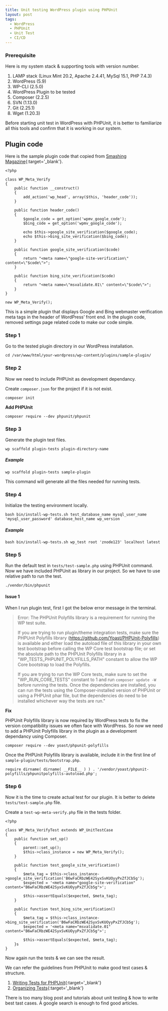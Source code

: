 ```yaml
---
title: Unit testing WordPress plugin using PHPUnit
layout: post
tags:
  - WordPress
  - PHPUnit
  - Unit Test
  - CI/CD
---
```


### Prerequisite

Here is my system stack & supporting tools with version number.

1. LAMP stack (Linux Mint 20.2, Apache 2.4.41, MySql 15.1, PHP 7.4.3)
2. WordPress (5.9)
2. WP-CLI (2.5.0)
3. WordPress Plugin to be tested
4. Composer (2.2.5)
5. SVN (1.13.0)
6. Git (2.25.1)
7. Wget (1.20.3)

Before starting unit test in WordPress with PHPUnit, it is better to familiarize all this tools and confirm that it is working in our system.

## Plugin code

Here is the sample plugin code that copied from [Smashing Magazine](https://www.smashingmagazine.com/2017/12/automated-testing-wordpress-plugins-phpunit/){:target='_blank'}.

    <?php 

    class WP_Meta_Verify 
    {
        public function __construct()
        {
            add_action('wp_head', array($this, 'header_code'));
        }

        public function header_code()
        {
            $google_code = get_option('wpmv_google_code');
            $bing_code = get_option('wpmv_google_code');

            echo $this->google_site_verification($google_code);
            echo $this->bing_site_verification($bing_code);
        }

        public function google_site_verification($code)
        {
            return "<meta name=\"google-site-verification\" content=\"$code\">";
        }

        public function bing_site_verification($code)
        {
            return "<meta name=\"msvalidate.01\" content=\"$code\">";
        } 
    } 

    new WP_Meta_Verify();

This is a simple plugin that displays Google and Bing webmaster verification meta tags in the header of WordPress’ front end. In the plugin code, removed settings page related code to make our code simple.

### Step 1

Go to the tested plugin directory in our WordPress installation.

    cd /var/www/html/your-wordpress/wp-content/plugins/sample-plugin/

### Step 2

Now we need to include PHPUnit as development dependancy.

Create `composer.json` for the project if it is not exist.

    composer init

**Add PHPUnit**

    composer require --dev phpunit/phpunit

### Step 3

Generate the plugin test files.

    wp scaffold plugin-tests plugin-directory-name

##### Example

    wp scaffold plugin-tests sample-plugin

This command will generate all the files needed for running tests.

### Step 4

Initialize the testing environment locally.

    bash bin/install-wp-tests.sh test_database_name mysql_user_name 'mysql_user_password' database_host_name wp_version

##### Example

    bash bin/install-wp-tests.sh wp_test root 'znode123' localhost latest

### Step 5

Run the default test in `tests/test-sample.php` using PHPUnit command. Now we have included PHPUnit as library in our project. So we have to use relative path to run the test.

    ./vendor/bin/phpunit


#### Issue 1

When I run plugin test, first I got the below error message in the terminal.

>Error: The PHPUnit Polyfills library is a requirement for running the WP test suite.
>
>If you are trying to run plugin/theme integration tests, make sure the PHPUnit Polyfills library (https://github.com/Yoast/PHPUnit-Polyfills) is available and either load the autoload file of this library in your own test bootstrap before calling the WP Core test bootstrap file; or set the absolute path to the PHPUnit Polyfills library in a "WP_TESTS_PHPUNIT_POLYFILLS_PATH" constant to allow the WP Core bootstrap to load the Polyfills.
>
>If you are trying to run the WP Core tests, make sure to set the "WP_RUN_CORE_TESTS" constant to 1 and run `composer update -W` before running the tests.
>Once the dependencies are installed, you can run the tests using the Composer-installed version of PHPUnit or using a PHPUnit phar file, but the dependencies do need to be installed whichever way the tests are run."

**Fix**

PHPUnit Polyfills library is now required by WordPress tests to fix the version compatibility issues we often face with WordPress. So now we need to add a PHPUnit Polyfills library in the plugin as a development dependancy using Composer.

    composer require --dev yoast/phpunit-polyfills

Once the PHPUnit Polyfills library is available, include it in the first line of `sample-plugin/tests/bootstrap.php`.

    require dirname( dirname( __FILE__ ) ) . '/vendor/yoast/phpunit-polyfills/phpunitpolyfills-autoload.php';

### Step 6

Now it is the time to create actual test for our plugin. It is better to delete `tests/test-sample.php` file.

Create a `test-wp-meta-verify.php` file in the tests folder.

    <?php 

    class WP_Meta_VerifyTest extends WP_UnitTestCase
    {
        public function set_up()
        {
            parent::set_up();
            $this->class_instance = new WP_Meta_Verify();
        }

        public function test_google_site_verification()
        {
            $meta_tag = $this->class_instance->google_site_verification('B6wFaCRbzWE42SyxSvKUOyyPxZfJCb5g');
            $expected = '<meta name="google-site-verification" content="B6wFaCRbzWE42SyxSvKUOyyPxZfJCb5g">';

            $this->assertEquals($expected, $meta_tag);
        }

        public function test_bing_site_verification()
        {
            $meta_tag = $this->class_instance->bing_site_verification('B6wFaCRbzWE42SyxSvKUOyyPxZfJCb5g');
            $expected = '<meta name="msvalidate.01" content="B6wFaCRbzWE42SyxSvKUOyyPxZfJCb5g">';

            $this->assertEquals($expected, $meta_tag);
        }s
    }

Now again run the tests & we can see the result.

We can refer the guidelines from PHPUnit to make good test cases & structure.

1. [Writing Tests for PHPUnit](https://phpunit.readthedocs.io/en/9.5/writing-tests-for-phpunit.html){:target='_blank'}
2. [Organizing Tests](https://phpunit.readthedocs.io/en/9.5/organizing-tests.html){:target='_blank'}

There is too many blog post and tutorials about unit testing & how to write best tast cases. A google search is enough to find good articles.

